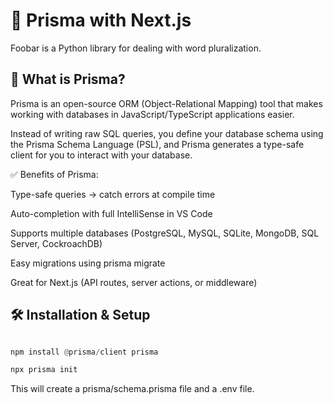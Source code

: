 # 📘 Prisma with Next.js

Foobar is a Python library for dealing with word pluralization.

## 🚀 What is Prisma?

Prisma is an open-source ORM (Object-Relational Mapping) tool that makes working with databases in JavaScript/TypeScript applications easier.

Instead of writing raw SQL queries, you define your database schema using the Prisma Schema Language (PSL), and Prisma generates a type-safe client for you to interact with your database.

✅ Benefits of Prisma:

Type-safe queries → catch errors at compile time

Auto-completion with full IntelliSense in VS Code

Supports multiple databases (PostgreSQL, MySQL, SQLite, MongoDB, SQL Server, CockroachDB)

Easy migrations using prisma migrate

Great for Next.js (API routes, server actions, or middleware)




## 🛠️ Installation & Setup

```python

npm install @prisma/client prisma

npx prisma init

```
This will create a prisma/schema.prisma file and a .env file.
